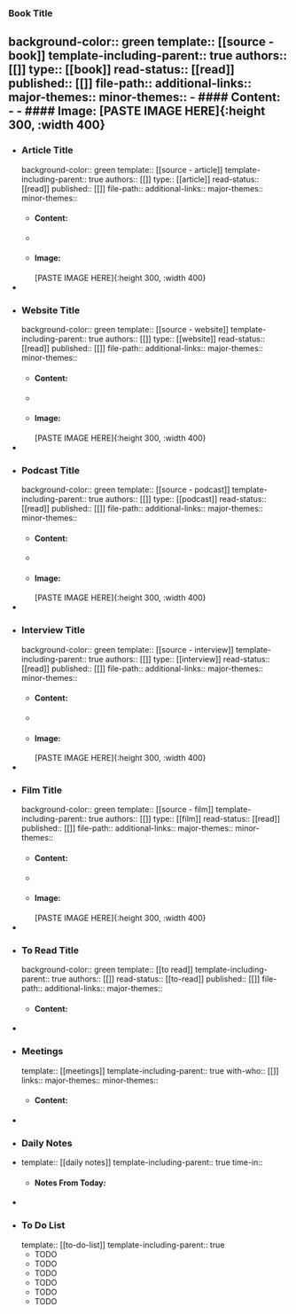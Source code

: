 ### Book Title
background-color:: green
template:: [[source - book]]
template-including-parent:: true
authors:: [[]]
type:: [[book]]
read-status:: [[read]]
published:: [[]] 
file-path:: 
additional-links::
major-themes::
minor-themes::
	- #### Content:
	-
	- #### Image:
	  [PASTE IMAGE HERE]{:height 300, :width 400}
-
- ### Article Title
  background-color:: green
  template:: [[source - article]]
  template-including-parent:: true
  authors:: [[]]
  type:: [[article]]
  read-status:: [[read]]
  published:: [[]] 
  file-path:: 
  additional-links::
  major-themes::
  minor-themes::
	- #### Content:
	-
	- #### Image:
	  [PASTE IMAGE HERE]{:height 300, :width 400}
-
- ### Website Title
  background-color:: green
  template:: [[source - website]]
  template-including-parent:: true
  authors:: [[]]
  type:: [[website]]
  read-status:: [[read]]
  published:: [[]] 
  file-path:: 
  additional-links::
  major-themes::
  minor-themes::
	- #### Content:
	-
	- #### Image:
	  [PASTE IMAGE HERE]{:height 300, :width 400}
-
- ### Podcast Title
  background-color:: green
  template:: [[source - podcast]]
  template-including-parent:: true
  authors:: [[]]
  type:: [[podcast]]
  read-status:: [[read]]
  published:: [[]] 
  file-path:: 
  additional-links::
  major-themes::
  minor-themes::
	- #### Content:
	-
	- #### Image:
	  [PASTE IMAGE HERE]{:height 300, :width 400}
-
- ### Interview Title
  background-color:: green
  template:: [[source - interview]]
  template-including-parent:: true
  authors:: [[]]
  type:: [[interview]]
  read-status:: [[read]]
  published:: [[]] 
  file-path:: 
  additional-links::
  major-themes::
  minor-themes::
	- #### Content:
	-
	- #### Image:
	  [PASTE IMAGE HERE]{:height 300, :width 400}
-
- ### Film Title
  background-color:: green
  template:: [[source - film]]
  template-including-parent:: true
  authors:: [[]]
  type:: [[film]]
  read-status:: [[read]]
  published:: [[]] 
  file-path:: 
  additional-links::
  major-themes::
  minor-themes::
	- #### Content:
	-
	- #### Image:
	  [PASTE IMAGE HERE]{:height 300, :width 400}
-
- ### To Read Title
  background-color:: green
  template:: [[to read]]
  template-including-parent:: true
  authors:: [[]]
  read-status:: [[to-read]] 
  published:: [[]] 
  file-path:: 
  additional-links::
  major-themes::
	- #### Content:
-
- ### Meetings
  template:: [[meetings]]
  template-including-parent:: true
  with-who:: [[]]
  links::
  major-themes::
  minor-themes::
	- #### Content:
-
- ### Daily Notes
- template:: [[daily notes]] 
  template-including-parent:: true
  time-in::
	- #### Notes From Today:
-
- ### To Do List
  template:: [[to-do-list]]
  template-including-parent:: true
	- TODO
	- TODO
	- TODO
	- TODO
	- TODO
	- TODO